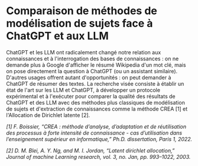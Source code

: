# Comparaison de méthodes de modélisation de sujets face à ChatGPT et aux LLM
ChatGPT et les LLM ont radicalement changé notre relation aux connaissances et à l'interrogation des bases de connaissances : on ne demande plus à Google d'afficher le résumé Wikipedia d'un mot clé, mais on pose directement la question à ChatGPT (ou un assistant similaire). D'autres usages offrent autant d'opportunités : on peut demander à ChatGPT de résumer des textes. La recherche visée consiste à établir un état de l'art sur les LLM et ChatGPT, à développer un protocole expérimental et à l'exécuter pour comparer la qualité des résultats de ChatGPT et des LLM avec des méthodes plus classiques de modélisation de sujets et d'extraction de connaissances comme la méthode CREA [1] et l'Allocation de Dirichlet latente [2].

*[1]  F. Boissier, “CREA : méthode d’analyse, d’adaptation et de réutilisation des processus à forte intensité de connaissance - cas d’utilisation dans l’enseignement supérieur en informatique,” Ph.D. dissertation, Paris 1, 2022.*

*[2] D. M. Blei, A. Y. Ng, and M. I. Jordan, “Latent dirichlet allocation,” Journal of machine Learning research, vol. 3, no. Jan, pp. 993–1022, 2003.*
